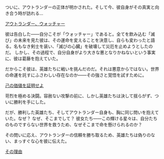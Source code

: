 <!-- title: アウトランダー -->
<!-- status: 生存 -->

ついに、アウトランダーの正体が明かされた。そして今、彼自身がその真実と向き合う時が訪れる…

[アウトランダー、ウォッチャー](#embed:https://www.youtube.com/watch?v=UyN7jwsiiXA&t=3990s)

彼は告白した――自分こそが「ウォッチャー」であると。全てを飲み込む「滅び」の未来を見た彼は、その運命を変えることを決意し、自らも変わったと語る。名もなき剣士を装い、「滅びの心臓」を破壊して災厄を止めようとしたのだ。
しかし、その過程で、自分自身がより大きな悪となりかねないという事実に、彼は葛藤を抱えていた。

だからこそ彼は、英雄たちに戦いを挑んだのだ。それは悪意からではない。世界の命運を託すにふさわしい存在なのか――その強さと覚悟を試すために。

[己の価値を証明せよ](#embed:https://www.youtube.com/watch?v=UyN7jwsiiXA&t=4220s)

苛烈を極める決闘。容赦ない攻撃の前に、しかし英雄たちは決して揺らがず、ついに勝利を手にした。

だが、勝利した英雄たち、そしてアウトランダー自身も、胸に同じ問いを抱えていた。なぜ？ なぜ、そこまでして？ 彼女たち――この輝ける星々は、自分たちのものですらない世界を救うため、なぜそこまで命を懸けられるのか？

その問いに応え、アウトランダーの信頼を勝ち取るため、英雄たちは偽りのない、まっすぐな心を彼に伝えた。

[その理由](#embed:https://www.youtube.com/live/9gL4We5utAk?si=BGrT9i5eJGGAoNcL&t=11841)